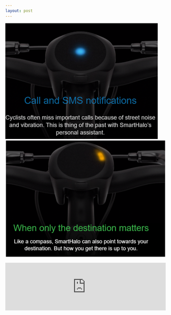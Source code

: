 ```yaml
---
layout: post
---
```


![4](images/nav_img/smarthalo/signal4.png)
![5](images/nav_img/smarthalo/signal5.png)

<iframe width="100%" height="auto" src="https://cdn.shopify.com/s/files/1/1897/8919/t/28/assets/free_flow_optimised.gif?13935232937409926898" frameborder="0"></iframe>

<!--
    0. logo
    1. panel
    2. features
    3. installation
    4. app view
    -->
